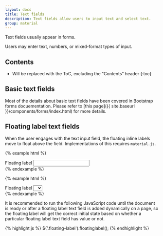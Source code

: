 ```yaml
---
layout: docs
title: Text fields
description: Text fields allow users to input text and select text.
group: material
---
```


Text fields usually appear in forms.

Users may enter text, numbers, or mixed-format types of input.

## Contents

* Will be replaced with the ToC, excluding the "Contents" header
{:toc}

## Basic text fields

Most of the details about basic text fields have been covered in Bootstrap forms docuementation. Please refer to [this page]({{ site.baseurl }}/components/forms/index.html) for more details.

## Floating label text fields

When the user engages with the text input field, the floating inline labels move to float above the field. Implementations of this requires `material.js`.

{% example html %}
<div class="form-group floating-label">
  <label for="exampleInputFloatingLabel1">Floating label</label>
  <input class="form-control" id="exampleInputFloatingLabel1" type="text">
</div>
{% endexample %}

{% example html %}
<div class="form-group floating-label">
  <label for="exampleSelectFloatingLabel1">Floating label</label>
  <select class="form-control" id="exampleSelectFloatingLabel1">
    <option> </option>
    <option>1</option>
    <option>2</option>
    <option>3</option>
  </select>
</div>
{% endexample %}

It is recommended to run the following JavaScript code until the document is ready or after a floating label text field is added dynamically on a page, so the floating label will get the correct initial state based on whether a particular floating label text field has value or not.

{% highlight js %}
$('.floating-label').floatinglabel();
{% endhighlight %}
